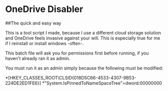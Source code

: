 # OneDrive Disabler

##The quick and easy way

This is a tool script I made, because I use a different cloud storage solution and OneDrive feels invasive against your will.
This is especially true for me if I reinstall or install windows -often-.

This batch file will ask you for permissions first before running, if you haven't already ran it as admin.

You must run it as an admin simply because the following must be modified:

  *[HKEY_CLASSES_ROOT\CLSID\{018D5C66-4533-4307-9B53-224DE2ED1FE6}]
    *"System.IsPinnedToNameSpaceTree"=dword:00000000